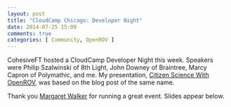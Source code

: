 ```yaml
---
layout: post
title: "CloudCamp Chicago: Developer Night"
date: 2014-07-25 15:09
comments: true
categories: [ Community, OpenROV ]
---
```

CohesiveFT hosted a CloudCamp Developer Night this week. Speakers were Philip Szalwinski of 8th Light, John Downey of Braintree, Marcy Capron of Polymathic, and me. My presentation, [Citizen Science With OpenROV](/blog/2014/06/16/citizen-science-with-openrov/), was based on the blog post of the same name.

Thank you [Margaret Walker](https://twitter.com/MargieWalker) for running a great event. Slides appear below.
<!--more-->
<script async class="speakerdeck-embed" data-id="4d87fa90f65e0131729a0a98c369402e" data-ratio="1.29456384323641" src="//speakerdeck.com/assets/embed.js"></script>

